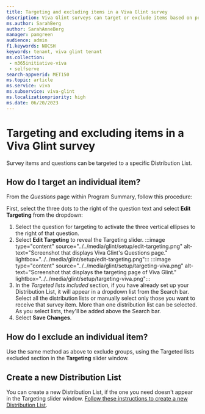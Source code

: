 ```yaml
---
title: Targeting and excluding items in a Viva Glint survey 
description: Viva Glint surveys can target or exclude items based on predefined Distribution Lists. 
ms.author: SarahBerg
author: SarahAnneBerg
manager: pamgreen
audience: admin
f1.keywords: NOCSH
keywords: tenant, viva glint tenant
ms.collection: 
 - m365initiative-viva
 - selfserve
search-appverid: MET150
ms.topic: article
ms.service: viva
ms.subservice: viva-glint
ms.localizationpriority: high
ms.date: 06/20/2023
---
```


# Targeting and excluding items in a Viva Glint survey

Survey items and questions can be targeted to a specific Distribution List.

## How do I target an individual item?

From the *Questions* page within Program Summary, follow this procedure:

First, select the three dots to the right of the question text and select **Edit Targeting** from the dropdown: 

1. Select the question for targeting to activate the three vertical ellipses to the right of that question.  
2. Select **Edit Targeting** to reveal the Targeting slider.
   :::image type="content" source="../../media/glint/setup/edit-targeting.png" alt-text="Screenshot that displays Viva Glint's Questions page." lightbox="../../media/glint/setup/edit-targeting.png":::
   :::image type="content" source="../../media/glint/setup/targeting-viva.png" alt-text="Screenshot that displays the targeting page of Viva Glint." lightbox="../../media/glint/setup/targeting-viva.png":::
3. In the *Targeted lists included* section, if you have already set up your Distribution List, it will appear in a dropdown list from the Search bar. Select all the distribution lists or manually select only those you want to receive that survey item. More than one distribution list can be selected. As you select lists, they'll be added above the Search bar.
4. Select **Save Changes**.

## How do I exclude an individual item?

Use the same method as above to exclude groups, using the Targeted lists excluded section in the **Targeting** slider window.

## Create a new Distribution List 

You can create a new Distribution List, if the one you need doesn't appear in the Targeting slider window. [Follow these instructions to create a new Distribution List](https://go.microsoft.com/fwlink/?linkid=2230917).